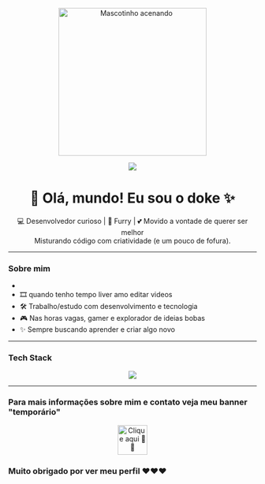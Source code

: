 <!-- Banner fofinho -->
<p align="center">
  <img src="https://r2.guns.lol/3f31f196-a9d8-43ca-b98a-e63d7928545d.webp" width="300" alt="Mascotinho acenando"/>
</p>
<p align="center">
  <img src="https://capsule-render.vercel.app/api?type=waving&color=FF69B4&height=200&section=header&text=Bem-vindo%20ao%20meu%20perfil!&fontSize=35&fontColor=fff&animation=twinkling&fontAlignY=40"/>
</p>

<h1 align="center">🐾 Olá, mundo! Eu sou o doke ✨</h1>

<p align="center">
  💻 Desenvolvedor curioso | 🎨 Furry | 💕 Movido a vontade de querer ser melhor <br/>
  Misturando código com criatividade (e um pouco de fofura).
</p>

---

###  Sobre mim
-  
-  🎞 quando tenho tempo liver amo editar videos
- 🛠️ Trabalho/estudo com desenvolvimento e tecnologia  
- 🎮 Nas horas vagas, gamer e explorador de ideias bobas  
- ✨ Sempre buscando aprender e criar algo novo  

---

### Tech Stack
<p align="center">
  <img src="https://skillicons.dev/icons?i=python,js,ts,nodejs,react,html,css,mysql,git,github" />
</p>

---

### Para mais informações sobre mim e contato veja meu banner "temporário"  

<p align="center">
  <a href="https://guns.lol/dokefoxy" target="_blank">
    <img src="https://assets.guns.lol/guns_logo_no_background_cropped.png" width="60" 
      alt="Clique aqui 🦊✨"/>
  </a>
</p>


### Muito obrigado por ver meu perfil ❤❤❤
